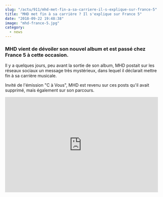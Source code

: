 ```yaml
--- 
slug: "/actu/911/mhd-met-fin-a-sa-carriere-il-s-explique-sur-france-5"
title: "MHD met fin à sa carrière ? Il s'explique sur France 5"
date: "2018-09-22 19:48:38"
image: "mhd-france-5.jpg"
category:
  - news
---
```

<h3><strong>MHD vient de dévoiler son nouvel album et est passé chez France 5 à cette occasion.</strong></h3>

<p>Il y a quelques jours, peu avant la sortie de son album, MHD postait sur les réseaux sociaux un message très mystérieux, dans lequel il déclarait mettre fin à sa carrière musicale.</p>

<p>Invité de l'émission "C à Vous", MHD est revenu sur ces posts qu'il avait supprimé, mais également sur son parcours.</p>

<iframe width="100%" height="315" src="https://www.youtube.com/embed/TjUGY5JRU3E" frameborder="0" allow="autoplay; encrypted-media" allowfullscreen></iframe>